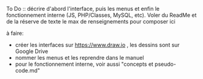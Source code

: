 To Do ::  décrire d'abord l'interface, puis les menus et enfin le fonctionnement interne (JS, PHP/Classes, MySQL, etc). Voler du ReadMe et de la réserve de texte le max de renseignements pour composer ici

à faire:
- créer les interfaces sur https://www.draw.io , les dessins sont sur Google Drive
- nommer les menus et les reprendre dans le manuel
- pour le fonctionnement interne, voir aussi "concepts et pseudo-code.md"

